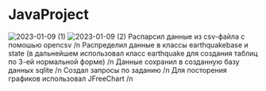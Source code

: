 # JavaProject
![2023-01-09 (1)](https://user-images.githubusercontent.com/113848436/211358026-13036830-cf96-45ad-880e-53e9c66953a8.png)
![2023-01-09 (2)](https://user-images.githubusercontent.com/113848436/211358068-a0ee40c4-c805-4a44-804a-5d70d77626f7.png)
Распарсил данные из csv-файла с помошью opencsv /n
Распределил данные в классы earthquakebase и state (в дальнейшем использовал класс earthquake для создания таблиц по 3-ей нормальной форме) /n
Данные сохранил в созданную базу данных sqlite /n
Создал запросы по заданию /n
Для посторения графиков использовал JFreeChart /n
